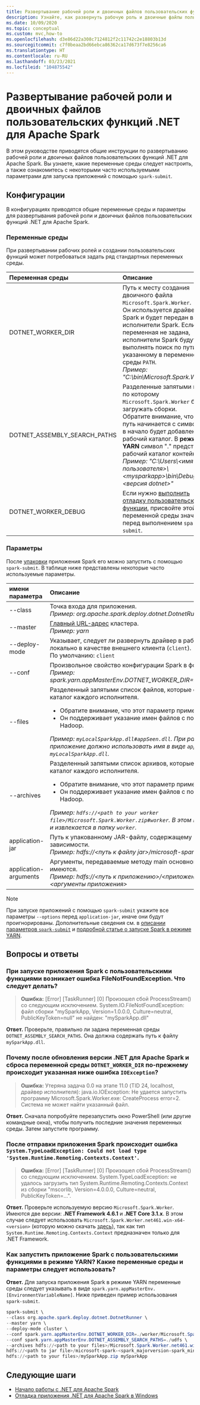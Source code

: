 ```yaml
---
title: Развертывание рабочей роли и двоичных файлов пользовательских функций .NET для Apache Spark
description: Узнайте, как развернуть рабочую роль и двоичные файлы пользовательских функций .NET для Apache Spark.
ms.date: 10/09/2020
ms.topic: conceptual
ms.custom: mvc,how-to
ms.openlocfilehash: d3e86d22a308c7124812f2c11742c2e18803b13d
ms.sourcegitcommit: c7f0beaa2bd66ebca86362ca17d673f7e8256ca6
ms.translationtype: HT
ms.contentlocale: ru-RU
ms.lasthandoff: 03/23/2021
ms.locfileid: "104875542"
---
```

# <a name="deploy-net-for-apache-spark-worker-and-user-defined-function-binaries"></a>Развертывание рабочей роли и двоичных файлов пользовательских функций .NET для Apache Spark

В этом руководстве приводятся общие инструкции по развертыванию рабочей роли и двоичных файлов пользовательских функций .NET для Apache Spark. Вы узнаете, какие переменные среды следует настроить, а также ознакомитесь с некоторыми часто используемыми параметрами для запуска приложений с помощью `spark-submit`.

## <a name="configurations"></a>Конфигурации

В конфигурациях приводятся общие переменные среды и параметры для развертывания рабочей роли и двоичных файлов пользовательских функций .NET для Apache Spark.

### <a name="environment-variables"></a>Переменные среды

При развертывании рабочих ролей и создании пользовательских функций может потребоваться задать ряд стандартных переменных среды.

| Переменная среды         | Описание
| :--------------------------- | :----------
| DOTNET_WORKER_DIR            | Путь к месту создания двоичного файла <code>Microsoft.Spark.Worker</code>.</br>Он используется драйвером Spark и будет передан в исполнители Spark. Если эта переменная не задана, исполнители Spark будут выполнять поиск по пути, указанному в переменной среды <code>PATH</code>.</br>_Пример: "C:\bin\Microsoft.Spark.Worker"_
| DOTNET_ASSEMBLY_SEARCH_PATHS | Разделенные запятыми пути, по которому <code>Microsoft.Spark.Worker</code> будет загружать сборки.</br>Обратите внимание, что, если путь начинается с символа ".", в начало будет добавлен рабочий каталог. В **режиме YARN** символ "." представляет рабочий каталог контейнера.</br>_Пример: "C:\Users\\&lt;имя пользователя&gt;\\&lt;mysparkapp&gt;\bin\Debug\\&lt;версия dotnet&gt;"_
| DOTNET_WORKER_DEBUG          | Если нужно <a href="https://github.com/dotnet/spark/blob/main/docs/developer-guide.md#debugging-user-defined-function-udf">выполнить отладку пользовательской функции</a>, присвойте этой переменной среды значение <code>1</code> перед выполнением <code>spark-submit</code>.

### <a name="parameter-options"></a>Параметры

После [упаковки](https://spark.apache.org/docs/latest/submitting-applications.html#bundling-your-applications-dependencies) приложения Spark его можно запустить с помощью `spark-submit`. В таблице ниже представлены некоторые часто используемые параметры.

| имени параметра        | Описание
| :---------------------| :----------
| --class               | Точка входа для приложения.</br>_Пример: org.apache.spark.deploy.dotnet.DotnetRunner_
| --master              | <a href="https://spark.apache.org/docs/latest/submitting-applications.html#master-urls">Главный URL-адрес</a> кластера.</br>_Пример: yarn_
| --deploy-mode         | Указывает, следует ли развернуть драйвер в рабочих узлах (<code>cluster</code>) или локально в качестве внешнего клиента (<code>client</code>).</br>По умолчанию: <code>client</code>
| --conf                | Произвольное свойство конфигурации Spark в формате <code>key=value</code>.</br>_Пример: spark.yarn.appMasterEnv.DOTNET_WORKER_DIR=.\worker\Microsoft.Spark.Worker_
| --files               | Разделенный запятыми список файлов, которые следует поместить в рабочий каталог каждого исполнителя.<br/><ul><li>Обратите внимание, что этот параметр применим только в режиме YARN.</li><li>Он поддерживает указание имен файлов с помощью символа #, как в Hadoop.</br></ul>_Пример: <code>myLocalSparkApp.dll#appSeen.dll</code>. При работе в режиме YARN приложение должно использовать имя в виде <code>appSeen.dll</code> для ссылки на <code>myLocalSparkApp.dll</code>._</li>
| --archives          | Разделенный запятыми список архивов, которые следует извлечь в рабочий каталог каждого исполнителя.</br><ul><li>Обратите внимание, что этот параметр применим только в режиме YARN.</li><li>Он поддерживает указание имен файлов с помощью символа #, как в Hadoop.</br></ul>_Пример: <code>hdfs://&lt;path to your worker file&gt;/Microsoft.Spark.Worker.zip#worker</code>. В этом примере ZIP-файл копируется и извлекается в папку <code>worker</code>._</li>
| application-jar       | Путь к упакованному JAR-файлу, содержащему приложение и все зависимости.</br>_Пример: hdfs://&lt;путь к файлу jar&gt;/microsoft-spark-&lt;версия&gt;.jar_
| application-arguments | Аргументы, передаваемые методу main основного класса, если таковые имеются.</br>_Пример: hdfs://&lt;путь к приложению&gt;/&lt;приложение&gt;.zip &lt;имя приложения&gt; &lt;аргументы приложения&gt;_

> [!NOTE]
> При запуске приложений с помощью `spark-submit` укажите все параметры `--options` перед `application-jar`, иначе они будут проигнорированы. Дополнительные сведения см. в [описании параметров `spark-submit`](https://spark.apache.org/docs/latest/submitting-applications.html) и [подробной статье о запуске Spark в режиме YARN](https://spark.apache.org/docs/latest/running-on-yarn.html).

## <a name="frequently-asked-questions"></a>Вопросы и ответы

### <a name="when-i-run-a-spark-app-with-udfs-i-get-a-filenotfoundexception-error-what-should-i-do"></a>При запуске приложения Spark с пользовательскими функциями возникает ошибка FileNotFoundException. Что следует делать?

> **Ошибка:** [Error] [TaskRunner] [0] Произошел сбой ProcessStream() со следующим исключением. System.IO.FileNotFoundException: файл сборки "mySparkApp, Version=1.0.0.0, Culture=neutral, PublicKeyToken=null" не найден: "mySparkApp.dll"

**Ответ.** Проверьте, правильно ли задана переменная среды `DOTNET_ASSEMBLY_SEARCH_PATHS`. Она должна содержать путь к файлу `mySparkApp.dll`.

### <a name="after-i-upgraded-my-net-for-apache-spark-version-and-reset-the-dotnet_worker_dir-environment-variable-why-do-i-still-get-the-following-ioexception-error"></a>Почему после обновления версии .NET для Apache Spark и сброса переменной среды `DOTNET_WORKER_DIR` по-прежнему происходит указанная ниже ошибка `IOException`?

> **Ошибка:** Утеряна задача 0.0 на этапе 11.0 (TID 24, localhost, драйвер исполнителя): java.io.IOException: Не удается запустить программу Microsoft.Spark.Worker.exe: CreateProcess error=2. Система не может найти указанный файл.

**Ответ.** Сначала попробуйте перезапустить окно PowerShell (или другие командные окна), чтобы получить последние значения переменных среды. Затем запустите программу.

### <a name="after-submitting-my-spark-application-i-get-the-error-systemtypeloadexception-could-not-load-type-systemruntimeremotingcontextscontext"></a>После отправки приложения Spark происходит ошибка `System.TypeLoadException: Could not load type 'System.Runtime.Remoting.Contexts.Context'`.

> **Ошибка:** [Error] [TaskRunner] [0] Произошел сбой ProcessStream() со следующим исключением. System.TypeLoadException: не удалось загрузить тип System.Runtime.Remoting.Contexts.Context из сборки "mscorlib, Version=4.0.0.0, Culture=neutral, PublicKeyToken=...".

**Ответ.** Проверьте используемую версию `Microsoft.Spark.Worker`. Имеются две версии: **.NET Framework 4.6.1** и **.NET Core 3.1.x**. В этом случае следует использовать `Microsoft.Spark.Worker.net461.win-x64-<version>` (которую можно скачать [здесь](https://github.com/dotnet/spark/releases)), так как тип `System.Runtime.Remoting.Contexts.Context` предназначен только для .NET Framework.

### <a name="how-do-i-run-my-spark-application-with-udfs-on-yarn-which-environment-variables-and-parameters-should-i-use"></a>Как запустить приложение Spark с пользовательскими функциями в режиме YARN? Какие переменные среды и параметры следует использовать?

**Ответ.** Для запуска приложения Spark в режиме YARN переменные среды следует указывать в виде `spark.yarn.appMasterEnv.[EnvironmentVariableName]`. Ниже приведен пример использования `spark-submit`.

```powershell
spark-submit \
--class org.apache.spark.deploy.dotnet.DotnetRunner \
--master yarn \
--deploy-mode cluster \
--conf spark.yarn.appMasterEnv.DOTNET_WORKER_DIR=./worker/Microsoft.Spark.Worker-<version> \
--conf spark.yarn.appMasterEnv.DOTNET_ASSEMBLY_SEARCH_PATHS=./udfs \
--archives hdfs://<path to your files>/Microsoft.Spark.Worker.net461.win-x64-<version>.zip#worker,hdfs://<path to your files>/mySparkApp.zip#udfs \
hdfs://<path to jar file>/microsoft-spark-<spark_majorversion-spark_minorversion>_<scala_majorversion.scala_minorversion>-<spark_dotnet_version>.jar \
hdfs://<path to your files>/mySparkApp.zip mySparkApp
```

## <a name="next-steps"></a>Следующие шаги

* [Начало работы с .NET для Apache Spark](../tutorials/get-started.md)
* [Отладка приложения .NET для Apache Spark в Windows](debug.md)
